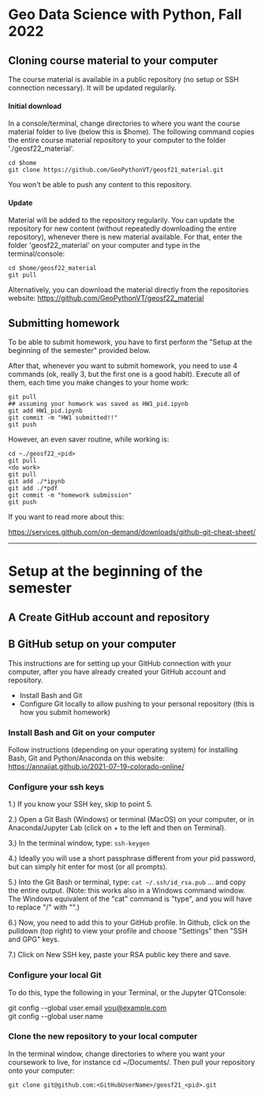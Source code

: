 # Geo Data Science with Python, Fall 2022

## Cloning course material to your computer
The course material is available in a public repository (no setup or SSH connection necessary). It will be updated regularily.

#### Initial download
In a console/terminal, change directories to where you want the course material folder to live (below this is $home). The following command copies the entire course material repository to your computer to the folder './geosf22_material'.

```
cd $home
git clone https://github.com/GeoPythonVT/geosf21_material.git
```
You won't be able to push any content to this repository.

#### Update
Material will be added to the repository regularily. You can update the repository for new content (without repeatedly downloading the entire repository), whenever there is new material available. For that, enter the folder 'geosf22_material' on your computer and type in the terminal/console:
```
cd $home/geosf22_material
git pull
```
Alternatively, you can download the material directly from the repositories website:
https://github.com/GeoPythonVT/geosf22_material

## Submitting homework

To be able to submit homework, you have to first perform the "Setup at the beginning of the semester" provided below.

After that, whenever you want to submit homework, you need to use 4 commands (ok, really 3, but the first one is a good habit). Execute all of them, each time you make changes to your home work:
```
git pull
## assuming your homwork was saved as HW1_pid.ipynb
git add HW1_pid.ipynb
git commit -m "HW1 submitted!!"
git push
```

However, an even saver routine, while working is:

```
cd ~./geosf22_<pid>
git pull
<do work>
git pull
git add ./*ipynb
git add ./*pdf
git commit -m "homework submission"
git push
```

If you want to read more about this:

https://services.github.com/on-demand/downloads/github-git-cheat-sheet/


---
# Setup at the beginning of the semester

## A Create GitHub account and repository


## B GitHub setup on your computer

This instructions are for setting up your GitHub connection with your computer, after you have already created your GitHub account and repository.

- Install Bash and Git
- Configure Git locally to allow pushing to your personal repository (this is how you submit homework)

### Install Bash and Git on your computer
Follow instructions (depending on your operating system) for installing Bash, Git and Python/Anaconda on this website: https://annajiat.github.io/2021-07-19-colorado-online/

### Configure your ssh keys
1.) If you know your SSH key, skip to point 5.

2.) Open a Git Bash (Windows) or terminal (MacOS) on your computer, or in Anaconda/Jupyter Lab (click on + to the left and then on Terminal).

3.) In the terminal window, type:
```ssh-keygen```

4.) Ideally you will use a short passphrase different from your pid password, but can simply hit enter for most (or all prompts).

5.) Into the Git Bash or terminal, type:
```cat ~/.ssh/id_rsa.pub```
... and copy the entire output. (Note: this works also in a Windows command window. The Windows equivalent of the "cat" command is "type", and you will have to replace "/" with "\".)

6.) Now, you need to add this to your GitHub profile. In Github, click on the pulldown (top right) to view your profile and choose "Settings" then "SSH and GPG" keys.

7.) Click on New SSH key, paste your RSA public key there and save.

### Configure your local Git
To do this, type the following in your Terminal, or the Jupyter QTConsole:

git config --global user.email <you@example.com>  
git config --global user.name <GitHubUserName> 


### Clone the new repository to your local computer
In the terminal window, change directories to where you want your coursework to live, for instance cd ~/Documents/. Then pull your repository onto your computer:

```git clone git@github.com:<GitHubUserName>/geosf21_<pid>.git```
